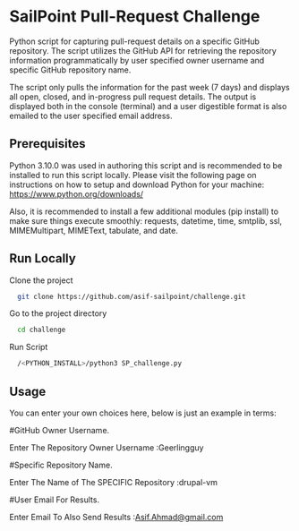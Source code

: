 
# SailPoint Pull-Request Challenge

Python script for capturing pull-request details on a specific GitHub repository. The script utilizes the GitHub API for retrieving the repository information programmatically by user specified owner username and specific GitHub repository name.
 
The script only pulls the information for the past week (7 days) and displays all open, closed, and in-progress pull request details. The output is displayed both in the console (terminal) and a user digestible format is also emailed to the user specified email address.


## Prerequisites
Python 3.10.0 was used in authoring this script and is recommended to be installed to run this script locally. Please visit the following page on instructions on how to setup and download Python for your machine:
https://www.python.org/downloads/

Also, it is recommended to install a few additional modules (pip install) to make sure things execute smoothly: requests, datetime, time, smtplib, ssl, MIMEMultipart, MIMEText, tabulate, and date.
## Run Locally

Clone the project 

```bash
  git clone https://github.com/asif-sailpoint/challenge.git
```

Go to the project directory

```bash
  cd challenge
```

Run Script

```bash
  /<PYTHON_INSTALL>/python3 SP_challenge.py 
```



## Usage

You can enter your own choices here, below is just an example in terms:

#GitHub Owner Username.

Enter The Repository Owner Username :Geerlingguy

#Specific Repository Name.

Enter The Name of The SPECIFIC Repository :drupal-vm

#User Email For Results.

Enter Email To Also Send Results :Asif.Ahmad@gmail.com

